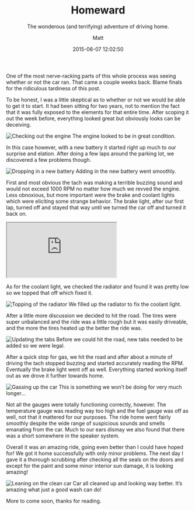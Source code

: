 ﻿---
layout:     post
title:      "Homeward"
subtitle:   "The wonderous (and terrifying) adventure of driving home."
date:       2015-06-07 12:02:50
author:     "Matt"
header-img: "img/post2bg.jpg"
---
<p>One of the most nerve-racking parts of this whole process was seeing whether or not the car ran. That came a couple weeks back. Blame finals for the ridiculous tardiness of this post.</p>
<p>To be honest, I was a little skeptical as to whether or not we would be able to get it to start. It had been sitting for two years, not to mention the fact that it was fully exposed to the elements for that entire time. After scoping it out the week before, everything looked great but obviously looks can be deceiving.</p>

<img src="{{ site.baseurl }}/img/post2-1.jpg" alt="Checking out the engine">
<span class="caption text-muted">The engine looked to be in great condition.</span>

<p>In this case however, with a new battery it started right up much to our surprise and elation. After doing a few laps around the parking lot, we discovered a few problems though.</p>

<img src="{{ site.baseurl }}/img/post2-2.jpg" alt="Dropping in a new battery">
<span class="caption text-muted">Adding in the new battery went smoothly.</span>

<p>First and most obvious the tach was making a terrible buzzing sound and would not exceed 1000 RPM no matter how much we revved the engine. Less obnoxious, but more important were the brake and coolant lights which were eliciting some strange behavior. The brake light, after our first lap, turned off and stayed that way until we turned the car off and turned it back on.</p>

<div class="embed-responsive embed-responsive-16by9"> <iframe class="embed-responsive-item" src="https://www.youtube.com/embed/sVsnr6nkagg"></iframe></div>

<p>As for the coolant light, we checked the radiator and found it was pretty low so we topped that off which fixed it.</p>

<img src="{{ site.baseurl }}/img/post2-3.jpg" alt="Topping of the radiator">
<span class="caption text-muted">We filled up the radiator to fix the coolant light.</span>

<p>After a little more discussion we decided to hit the road. The tires were super unbalanced and the ride was a little rough but it was easily driveable, and the more the tires heated up the better the ride was.</p>
<img src="{{ site.baseurl }}/img/post2-4.jpg" alt="Updating the tabs">
<span class="caption text-muted">Before we could hit the road, new tabs needed to be added so we were legal.</span>

<p>After a quick stop for gas, we hit the road and after about a minute of driving the tach stopped buzzing and started accurately reading the RPM. Eventually the brake light went off as well. Everything started working itself out as we drove it further towards home.</p>

<img src="{{ site.baseurl }}/img/post2-5.jpg" alt="Gassing up the car">
<span class="caption text-muted">This is something we won’t be doing for very much longer…</span>

<p>Not all the gauges were totally functioning correctly, however. The temperature gauge was reading way too high and the fuel gauge was off as well, not that it mattered for our purposes. The ride home went fairly smoothly despite the wide range of suspicious sounds and smells emanating from the car. Much to our ears dismay we also found that there was a short somewhere in the speaker system.</p>
<p>Overall it was an amazing ride, going even better than I could have hoped for! We got it home successfully with only minor problems. The next day I gave it a thorough scrubbing after checking all the seals on the doors and except for the paint and some minor interior sun damage, it is looking amazing!</p>
<img src="{{ site.baseurl }}/img/post2-6.jpg" alt="Leaning on the clean car">
<span class="caption text-muted">Car all cleaned up and looking way better. It’s amazing what just a good wash can do!</span>

<p>More to come soon, thanks for reading.</p>

